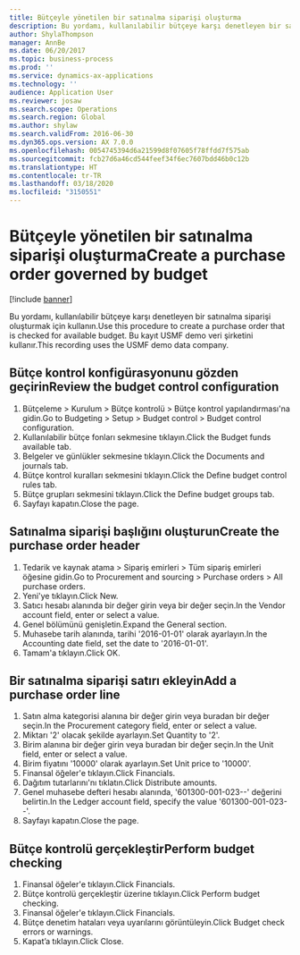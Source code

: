 ```yaml
---
title: Bütçeyle yönetilen bir satınalma siparişi oluşturma
description: Bu yordamı, kullanılabilir bütçeye karşı denetleyen bir satınalma siparişi oluşturmak için kullanın.
author: ShylaThompson
manager: AnnBe
ms.date: 06/20/2017
ms.topic: business-process
ms.prod: ''
ms.service: dynamics-ax-applications
ms.technology: ''
audience: Application User
ms.reviewer: josaw
ms.search.scope: Operations
ms.search.region: Global
ms.author: shylaw
ms.search.validFrom: 2016-06-30
ms.dyn365.ops.version: AX 7.0.0
ms.openlocfilehash: 0054745394d6a21599d8f07605f78ffdd7f575ab
ms.sourcegitcommit: fcb27d6a46cd544feef34f6ec7607bdd46b0c12b
ms.translationtype: HT
ms.contentlocale: tr-TR
ms.lasthandoff: 03/18/2020
ms.locfileid: "3150551"
---
```

# <a name="create-a-purchase-order-governed-by-budget"></a><span data-ttu-id="283be-103">Bütçeyle yönetilen bir satınalma siparişi oluşturma</span><span class="sxs-lookup"><span data-stu-id="283be-103">Create a purchase order governed by budget</span></span>

[!include [banner](../../includes/banner.md)]

<span data-ttu-id="283be-104">Bu yordamı, kullanılabilir bütçeye karşı denetleyen bir satınalma siparişi oluşturmak için kullanın.</span><span class="sxs-lookup"><span data-stu-id="283be-104">Use this procedure to create a purchase order that is checked for available budget.</span></span> <span data-ttu-id="283be-105">Bu kayıt USMF demo veri şirketini kullanır.</span><span class="sxs-lookup"><span data-stu-id="283be-105">This recording uses the USMF demo data company.</span></span>


## <a name="review-the-budget-control-configuration"></a><span data-ttu-id="283be-106">Bütçe kontrol konfigürasyonunu gözden geçirin</span><span class="sxs-lookup"><span data-stu-id="283be-106">Review the budget control configuration</span></span>
1. <span data-ttu-id="283be-107">Bütçeleme > Kurulum > Bütçe kontrolü > Bütçe kontrol yapılandırması'na gidin.</span><span class="sxs-lookup"><span data-stu-id="283be-107">Go to Budgeting > Setup > Budget control > Budget control configuration.</span></span>
2. <span data-ttu-id="283be-108">Kullanılabilir bütçe fonları sekmesine tıklayın.</span><span class="sxs-lookup"><span data-stu-id="283be-108">Click the Budget funds available tab.</span></span>
3. <span data-ttu-id="283be-109">Belgeler ve günlükler sekmesine tıklayın.</span><span class="sxs-lookup"><span data-stu-id="283be-109">Click the Documents and journals tab.</span></span>
4. <span data-ttu-id="283be-110">Bütçe kontrol kuralları sekmesini tıklayın.</span><span class="sxs-lookup"><span data-stu-id="283be-110">Click the Define budget control rules tab.</span></span>
5. <span data-ttu-id="283be-111">Bütçe grupları sekmesini tıklayın.</span><span class="sxs-lookup"><span data-stu-id="283be-111">Click the Define budget groups tab.</span></span>
6. <span data-ttu-id="283be-112">Sayfayı kapatın.</span><span class="sxs-lookup"><span data-stu-id="283be-112">Close the page.</span></span>

## <a name="create-the-purchase-order-header"></a><span data-ttu-id="283be-113">Satınalma siparişi başlığını oluşturun</span><span class="sxs-lookup"><span data-stu-id="283be-113">Create the purchase order header</span></span>
1. <span data-ttu-id="283be-114">Tedarik ve kaynak atama > Sipariş emirleri > Tüm sipariş emirleri öğesine gidin.</span><span class="sxs-lookup"><span data-stu-id="283be-114">Go to Procurement and sourcing > Purchase orders > All purchase orders.</span></span>
2. <span data-ttu-id="283be-115">Yeni'ye tıklayın.</span><span class="sxs-lookup"><span data-stu-id="283be-115">Click New.</span></span>
3. <span data-ttu-id="283be-116">Satıcı hesabı alanında bir değer girin veya bir değer seçin.</span><span class="sxs-lookup"><span data-stu-id="283be-116">In the Vendor account field, enter or select a value.</span></span>
4. <span data-ttu-id="283be-117">Genel bölümünü genişletin.</span><span class="sxs-lookup"><span data-stu-id="283be-117">Expand the General section.</span></span>
5. <span data-ttu-id="283be-118">Muhasebe tarih alanında, tarihi '2016-01-01' olarak ayarlayın.</span><span class="sxs-lookup"><span data-stu-id="283be-118">In the Accounting date field, set the date to '2016-01-01'.</span></span>
6. <span data-ttu-id="283be-119">Tamam'a tıklayın.</span><span class="sxs-lookup"><span data-stu-id="283be-119">Click OK.</span></span>

## <a name="add-a-purchase-order-line"></a><span data-ttu-id="283be-120">Bir satınalma siparişi satırı ekleyin</span><span class="sxs-lookup"><span data-stu-id="283be-120">Add a purchase order line</span></span>
1. <span data-ttu-id="283be-121">Satın alma kategorisi alanına bir değer girin veya buradan bir değer seçin.</span><span class="sxs-lookup"><span data-stu-id="283be-121">In the Procurement category field, enter or select a value.</span></span>
2. <span data-ttu-id="283be-122">Miktarı '2' olacak şekilde ayarlayın.</span><span class="sxs-lookup"><span data-stu-id="283be-122">Set Quantity to '2'.</span></span>
3. <span data-ttu-id="283be-123">Birim alanına bir değer girin veya buradan bir değer seçin.</span><span class="sxs-lookup"><span data-stu-id="283be-123">In the Unit field, enter or select a value.</span></span>
4. <span data-ttu-id="283be-124">Birim fiyatını '10000' olarak ayarlayın.</span><span class="sxs-lookup"><span data-stu-id="283be-124">Set Unit price to '10000'.</span></span>
5. <span data-ttu-id="283be-125">Finansal öğeler'e tıklayın.</span><span class="sxs-lookup"><span data-stu-id="283be-125">Click Financials.</span></span>
6. <span data-ttu-id="283be-126">Dağıtım tutarlarını'nı tıklatın.</span><span class="sxs-lookup"><span data-stu-id="283be-126">Click Distribute amounts.</span></span>
7. <span data-ttu-id="283be-127">Genel muhasebe defteri hesabı alanında, '601300-001-023--' değerini belirtin.</span><span class="sxs-lookup"><span data-stu-id="283be-127">In the Ledger account field, specify the value '601300-001-023--'.</span></span>
8. <span data-ttu-id="283be-128">Sayfayı kapatın.</span><span class="sxs-lookup"><span data-stu-id="283be-128">Close the page.</span></span>

## <a name="perform-budget-checking"></a><span data-ttu-id="283be-129">Bütçe kontrolü gerçekleştir</span><span class="sxs-lookup"><span data-stu-id="283be-129">Perform budget checking</span></span>
1. <span data-ttu-id="283be-130">Finansal öğeler'e tıklayın.</span><span class="sxs-lookup"><span data-stu-id="283be-130">Click Financials.</span></span>
2. <span data-ttu-id="283be-131">Bütçe kontrolü gerçekleştir üzerine tıklayın.</span><span class="sxs-lookup"><span data-stu-id="283be-131">Click Perform budget checking.</span></span>
3. <span data-ttu-id="283be-132">Finansal öğeler'e tıklayın.</span><span class="sxs-lookup"><span data-stu-id="283be-132">Click Financials.</span></span>
4. <span data-ttu-id="283be-133">Bütçe denetim hataları veya uyarılarını görüntüleyin.</span><span class="sxs-lookup"><span data-stu-id="283be-133">Click Budget check errors or warnings.</span></span>
5. <span data-ttu-id="283be-134">Kapat’a tıklayın.</span><span class="sxs-lookup"><span data-stu-id="283be-134">Click Close.</span></span>

